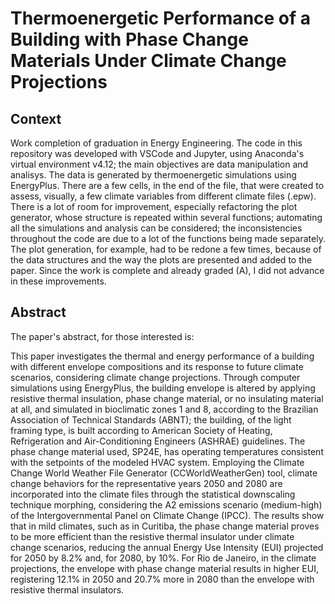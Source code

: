 # Thermoenergetic Performance of a Building with Phase Change Materials Under Climate Change Projections

## Context
Work completion of graduation in Energy Engineering. The code in this repository was developed with VSCode and Jupyter, using Anaconda's virtual environment v4.12; the main objectives are data manipulation and analisys. The data is generated by thermoenergetic simulations using EnergyPlus. There are a few cells, in the end of the file, that were created to assess, visually, a few climate variables from different climate files (.epw). There is a lot of room for improvement, especially refactoring the plot generator, whose structure is repeated within several functions; automating all the simulations and analysis can be considered; the inconsistencies throughout the code are due to a lot of the functions being made separately. The plot generation, for example, had to be redone a few times, because of the data structures and the way the plots are presented and added to the paper. Since the work is complete and already graded (A), I did not advance in these improvements.

## Abstract
The paper's abstract, for those interested is:

This paper investigates the thermal and energy performance of a building with different envelope compositions and its response to future climate scenarios, considering climate change projections. Through computer simulations using EnergyPlus, the building envelope is altered by applying resistive thermal insulation, phase change material, or no insulating material at all, and simulated in bioclimatic zones 1 and 8, according to the Brazilian Association of Technical Standards (ABNT); the building, of the light framing type, is built according to American Society of Heating, Refrigeration and Air-Conditioning Engineers (ASHRAE) guidelines. The phase change material used, SP24E, has operating temperatures consistent with the setpoints of the modeled HVAC system. Employing the Climate Change World Weather File Generator (CCWorldWeatherGen) tool, climate change behaviors for the representative years 2050 and 2080 are incorporated into the climate files through the statistical downscaling technique morphing, considering the A2 emissions scenario (medium-high) of the Intergovernmental Panel on Climate Change (IPCC). The results show that in mild climates, such as in Curitiba, the phase change material proves to be more efficient than the resistive thermal insulator under climate change scenarios, reducing the annual Energy Use Intensity (EUI) projected for 2050 by 8.2% and, for 2080, by 10%. For Rio de Janeiro, in the climate projections, the envelope with phase change material results in higher EUI, registering 12.1% in 2050 and 20.7% more in 2080 than the envelope with resistive thermal insulators.
